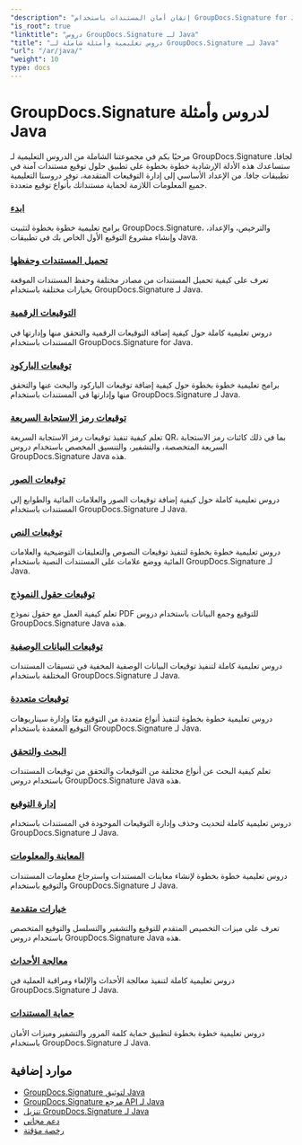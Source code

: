 ```yaml
---
"description": "إتقان أمان المستندات باستخدام GroupDocs.Signature for Java - دروس تعليمية كاملة للتوقيع والتحقق والتحديث وحذف التوقيعات واستخراج البيانات الوصفية وإدارة المستندات بكفاءة في تطبيقات Java."
"is_root": true
"linktitle": "دروس GroupDocs.Signature لـ Java"
"title": "دروس تعليمية وأمثلة شاملة لـ GroupDocs.Signature لـ Java"
"url": "/ar/java/"
"weight": 10
type: docs
---
```

# GroupDocs.Signature لدروس وأمثلة Java

مرحبًا بكم في مجموعتنا الشاملة من الدروس التعليمية لـ GroupDocs.Signature لجافا. ستساعدك هذه الأدلة الإرشادية خطوة بخطوة على تطبيق حلول توقيع مستندات آمنة في تطبيقات جافا. من الإعداد الأساسي إلى إدارة التوقيعات المتقدمة، توفر دروسنا التعليمية جميع المعلومات اللازمة لحماية مستنداتك بأنواع توقيع متعددة.

### [ابدء](./getting-started/)
برامج تعليمية خطوة بخطوة لتثبيت GroupDocs.Signature، والترخيص، والإعداد، وإنشاء مشروع التوقيع الأول الخاص بك في تطبيقات Java.

### [تحميل المستندات وحفظها](./document-loading-saving/)
تعرف على كيفية تحميل المستندات من مصادر مختلفة وحفظ المستندات الموقعة بخيارات مختلفة باستخدام GroupDocs.Signature لـ Java.

### [التوقيعات الرقمية](./digital-signatures/)
دروس تعليمية كاملة حول كيفية إضافة التوقيعات الرقمية والتحقق منها وإدارتها في المستندات باستخدام GroupDocs.Signature for Java.

### [توقيعات الباركود](./barcode-signatures/)
برامج تعليمية خطوة بخطوة حول كيفية إضافة توقيعات الباركود والبحث عنها والتحقق منها وإدارتها في المستندات باستخدام GroupDocs.Signature لـ Java.

### [توقيعات رمز الاستجابة السريعة](./qr-code-signatures/)
تعلم كيفية تنفيذ توقيعات رمز الاستجابة السريعة QR، بما في ذلك كائنات رمز الاستجابة السريعة المتخصصة، والتشفير، والتنسيق المخصص باستخدام دروس GroupDocs.Signature Java هذه.

### [توقيعات الصور](./image-signatures/)
دروس تعليمية كاملة حول كيفية إضافة توقيعات الصور والعلامات المائية والطوابع إلى المستندات باستخدام GroupDocs.Signature لـ Java.

### [توقيعات النص](./text-signatures/)
دروس تعليمية خطوة بخطوة لتنفيذ توقيعات النصوص والتعليقات التوضيحية والعلامات المائية ووضع علامات على المستندات النصية باستخدام GroupDocs.Signature لـ Java.

### [توقيعات حقول النموذج](./form-field-signatures/)
تعلم كيفية العمل مع حقول نموذج PDF للتوقيع وجمع البيانات باستخدام دروس GroupDocs.Signature Java هذه.

### [توقيعات البيانات الوصفية](./metadata-signatures/)
دروس تعليمية كاملة لتنفيذ توقيعات البيانات الوصفية المخفية في تنسيقات المستندات المختلفة باستخدام GroupDocs.Signature لـ Java.

### [توقيعات متعددة](./multiple-signatures/)
دروس تعليمية خطوة بخطوة لتنفيذ أنواع متعددة من التوقيع معًا وإدارة سيناريوهات التوقيع المعقدة باستخدام GroupDocs.Signature لـ Java.

### [البحث والتحقق](./search-verification/)
تعلم كيفية البحث عن أنواع مختلفة من التوقيعات والتحقق من توقيعات المستندات باستخدام دروس GroupDocs.Signature Java هذه.

### [إدارة التوقيع](./signature-management/)
دروس تعليمية كاملة لتحديث وحذف وإدارة التوقيعات الموجودة في المستندات باستخدام GroupDocs.Signature لـ Java.

### [المعاينة والمعلومات](./preview-info/)
دروس تعليمية خطوة بخطوة لإنشاء معاينات المستندات واسترجاع معلومات المستندات والتوقيع باستخدام GroupDocs.Signature لـ Java.

### [خيارات متقدمة](./advanced-options/)
تعرف على ميزات التخصيص المتقدم للتوقيع والتشفير والتسلسل والتوقيع المتخصص باستخدام دروس GroupDocs.Signature Java هذه.

### [معالجة الأحداث](./event-handling/)
دروس تعليمية كاملة لتنفيذ معالجة الأحداث والإلغاء ومراقبة العملية في GroupDocs.Signature لـ Java.

### [حماية المستندات](./document-protection/)
دروس تعليمية خطوة بخطوة لتطبيق حماية كلمة المرور والتشفير وميزات الأمان باستخدام GroupDocs.Signature لـ Java.

## موارد إضافية

- [GroupDocs.Signature لتوثيق Java](https://docs.groupdocs.com./)
- [GroupDocs.Signature مرجع API لـ Java](https://reference.groupdocs.com./)
- [تنزيل GroupDocs.Signature لـ Java](https://releases.groupdocs.com./)
- [دعم مجاني](https://forum.groupdocs.com/)
- [رخصة مؤقتة](https://purchase.groupdocs.com/temporary-license/)